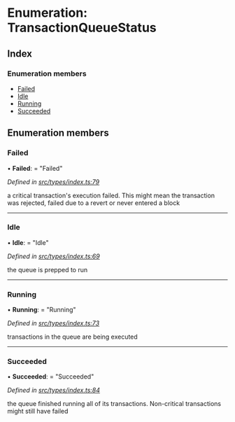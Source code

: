 # Enumeration: TransactionQueueStatus

## Index

### Enumeration members

* [Failed](transactionqueuestatus.md#failed)
* [Idle](transactionqueuestatus.md#idle)
* [Running](transactionqueuestatus.md#running)
* [Succeeded](transactionqueuestatus.md#succeeded)

## Enumeration members

###  Failed

• **Failed**: = "Failed"

*Defined in [src/types/index.ts:79](https://github.com/PolymathNetwork/polymesh-sdk/blob/31a16a34/src/types/index.ts#L79)*

a critical transaction's execution failed.
This might mean the transaction was rejected,
failed due to a revert or never entered a block

___

###  Idle

• **Idle**: = "Idle"

*Defined in [src/types/index.ts:69](https://github.com/PolymathNetwork/polymesh-sdk/blob/31a16a34/src/types/index.ts#L69)*

the queue is prepped to run

___

###  Running

• **Running**: = "Running"

*Defined in [src/types/index.ts:73](https://github.com/PolymathNetwork/polymesh-sdk/blob/31a16a34/src/types/index.ts#L73)*

transactions in the queue are being executed

___

###  Succeeded

• **Succeeded**: = "Succeeded"

*Defined in [src/types/index.ts:84](https://github.com/PolymathNetwork/polymesh-sdk/blob/31a16a34/src/types/index.ts#L84)*

the queue finished running all of its transactions. Non-critical transactions
might still have failed
